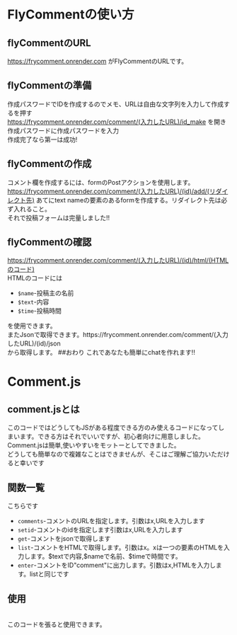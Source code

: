 # FlyCommentの使い方
## flyCommentのURL
https://frycomment.onrender.com がFlyCommentのURLです。
## flyCommentの準備
作成パスワードでIDを作成するのでメモ、URLは自由な文字列を入力して作成するを押す<br>
https://frycomment.onrender.com/comment/(入力したURL)/id_make を開き作成パスワードに作成パスワードを入力<br>
作成完了なら第一は成功!<br>
## flyCommentの作成
コメント欄を作成するには、formのPostアクションを使用します。<br>
https://frycomment.onrender.com/comment/(入力したURL)/(id)/add/(リダイレクト先) あてにtext nameの要素のあるformを作成する。リダイレクト先は必ず入れること。<br>
それで投稿フォームは完量しました!!<br>
## flyCommentの確認
https://frycomment.onrender.com/comment/(入力したURL)/(id)/html/(HTMLのコード)<br>
HTMLのコードには<br>
<ul>
  <li><code>$name</code>-投稿主の名前</li>
  <li><code>$text</code>-内容</li>
  <li><code>$time</code>-投稿時間</li>
</ul>
を使用できます。<br>またJsonで取得できます。https://frycomment.onrender.com/comment/(入力したURL)/(id)/json<br>
から取得します。
##おわり
これであなたも簡単にchatを作れます!!

# Comment.js
## comment.jsとは
このコードではどうしてもJSがある程度できる方のみ使えるコードになってしまいます。できる方はそれでいいですが、初心者向けに用意しました。<br>
Comment.jsは簡単,使いやすいをモットーとしてできました。<br>
どうしても簡単なので複雑なことはできませんが、そこはご理解ご協力いただけると幸いです
## 関数一覧
こちらです
<ul>
  <li><code>comments</code>-コメントのURLを指定します。引数はx,URLを入力します</li>
  <li><code>setid</code>-コメントのidを指定します引数はx,URLを入力します</li>
  <li><code>get</code>-コメントをjsonで取得します</li>
  <li><code>list</code>-コメントをHTMLで取得します。引数はx。xは一つの要素のHTMLを入力します。$textで内容,$nameで名前、$timeで時間です。</li>
  <li><code>enter</code>-コメントをID"comment"に出力します。引数はx,HTMLを入力します。listと同じです</li>
</ul>

## 使用
<code><script src="https://kannbo.github.io/fryComment/comment.js"></script></code><br>
このコードを張ると使用できます。<br><code><script>
console.log(document.getElementById("comment").innerHTML)
comment.comments("dsds")
comment.setid("dsds")
comment.enter("$name:$text<br>")
</script></code>
<!--<style>
  code{
    display:block;
  }
</style>-->
